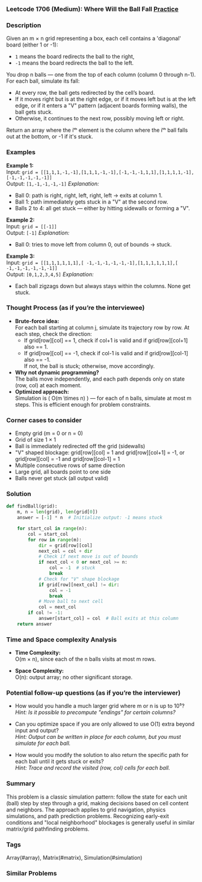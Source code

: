 ### Leetcode 1706 (Medium): Where Will the Ball Fall [Practice](https://leetcode.com/problems/where-will-the-ball-fall)

### Description  
Given an m × n grid representing a box, each cell contains a 'diagonal' board (either 1 or -1):  
- `1` means the board redirects the ball to the right,  
- `-1` means the board redirects the ball to the left.

You drop n balls — one from the top of each column (column 0 through n-1).  
For each ball, simulate its fall:  
- At every row, the ball gets redirected by the cell’s board.
- If it moves right but is at the right edge, or if it moves left but is at the left edge, or if it enters a "V" pattern (adjacent boards forming walls), the ball gets stuck.
- Otherwise, it continues to the next row, possibly moving left or right.
  
Return an array where the iᵗʰ element is the column where the iᵗʰ ball falls out at the bottom, or -1 if it's stuck.

### Examples  

**Example 1:**  
Input: `grid = [[1,1,1,-1,-1],[1,1,1,-1,-1],[-1,-1,-1,1,1],[1,1,1,1,-1],[-1,-1,-1,-1,-1]]`  
Output: ` [1,-1,-1,-1,-1] `
*Explanation:*
- Ball 0: path is right, right, left, right, left → exits at column 1.
- Ball 1: path immediately gets stuck in a "V" at the second row.
- Balls 2 to 4: all get stuck — either by hitting sidewalls or forming a "V".

**Example 2:**  
Input: `grid = [[-1]]`  
Output: ` [-1] `
*Explanation:*
- Ball 0: tries to move left from column 0, out of bounds → stuck.

**Example 3:**  
Input: `grid = [[1,1,1,1,1,1],[ -1,-1,-1,-1,-1,-1],[1,1,1,1,1,1],[ -1,-1,-1,-1,-1,-1]]`  
Output: ` [0,1,2,3,4,5] `
*Explanation:*
- Each ball zigzags down but always stays within the columns. None get stuck.

### Thought Process (as if you’re the interviewee)  
- **Brute-force idea:**  
  For each ball starting at column j, simulate its trajectory row by row. At each step, check the direction:
  - If grid[row][col] == 1, check if col+1 is valid and if grid[row][col+1] also == 1.  
  - If grid[row][col] == -1, check if col-1 is valid and if grid[row][col-1] also == -1.  
  If not, the ball is stuck; otherwise, move accordingly.
- **Why not dynamic programming?**  
  The balls move independently, and each path depends only on state (row, col) at each moment.
- **Optimized approach:**  
  Simulation is \( O(m \times n) \) — for each of n balls, simulate at most m steps. This is efficient enough for problem constraints.

### Corner cases to consider  
- Empty grid (m = 0 or n = 0)
- Grid of size 1 × 1
- Ball is immediately redirected off the grid (sidewalls)
- "V" shaped blockage: grid[row][col] = 1 and grid[row][col+1] = -1, or grid[row][col] = -1 and grid[row][col-1] = 1
- Multiple consecutive rows of same direction
- Large grid, all boards point to one side
- Balls never get stuck (all output valid)

### Solution

```python
def findBall(grid):
    m, n = len(grid), len(grid[0])
    answer = [-1] * n  # Initialize output: -1 means stuck

    for start_col in range(n):
        col = start_col
        for row in range(m):
            dir = grid[row][col]
            next_col = col + dir
            # Check if next move is out of bounds
            if next_col < 0 or next_col >= n:
                col = -1  # stuck
                break
            # Check for "V" shape blockage
            if grid[row][next_col] != dir:
                col = -1
                break
            # Move ball to next cell
            col = next_col
        if col != -1:
            answer[start_col] = col  # Ball exits at this column
    return answer
```

### Time and Space complexity Analysis  

- **Time Complexity:**  
  O(m × n), since each of the n balls visits at most m rows.

- **Space Complexity:**  
  O(n): output array; no other significant storage.

### Potential follow-up questions (as if you’re the interviewer)  

- How would you handle a much larger grid where m or n is up to 10⁵?  
  *Hint: Is it possible to precompute "endings" for certain columns?*

- Can you optimize space if you are only allowed to use O(1) extra beyond input and output?  
  *Hint: Output can be written in place for each column, but you must simulate for each ball.*

- How would you modify the solution to also return the specific path for each ball until it gets stuck or exits?  
  *Hint: Trace and record the visited (row, col) cells for each ball.*

### Summary
This problem is a classic simulation pattern: follow the state for each unit (ball) step by step through a grid, making decisions based on cell content and neighbors. The approach applies to grid navigation, physics simulations, and path prediction problems. Recognizing early-exit conditions and "local neighborhood" blockages is generally useful in similar matrix/grid pathfinding problems.

### Tags
Array(#array), Matrix(#matrix), Simulation(#simulation)

### Similar Problems
